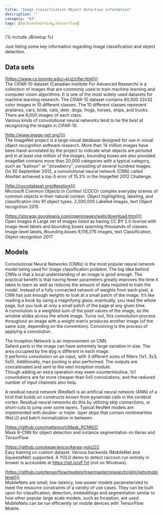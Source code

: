 ```yaml
---
title: "Image classification Object detection information"
description: ""
category: "AI"
tags: [machinelearning,tensorflow]
---
```

{% include JB/setup %}

Just listing some key information regarding image classification and object detection.  

## Data sets 

[https://www.cs.toronto.edu/~kriz/cifar.html]()  
The CIFAR-10 dataset (Canadian Institute For Advanced Research) is a collection of images that are commonly used to train machine learning and computer vision algorithms. It is one of the most widely used datasets for machine learning research. The CIFAR-10 dataset contains 60,000 32x32 color images in 10 different classes. The 10 different classes represent airplanes, cars, birds, cats, deer, dogs, frogs, horses, ships, and trucks. There are 6,000 images of each class.  
Various kinds of convolutional neural networks tend to be the best at recognizing the images in CIFAR-10.  

[http://www.image-net.org/]()  
The ImageNet project is a large visual database designed for use in visual object recognition software research. More than 14 million images have been hand-annotated by the project to indicate what objects are pictured and in at least one million of the images, bounding boxes are also provided. ImageNet contains more than 20,000 categories with a typical category, such as "balloon" or "strawberry", consisting of several hundred images.  
On 30 September 2012, a convolutional neural network (CNN) called AlexNet achieved a top-5 error of 15.3% in the ImageNet 2012 Challenge.  

[http://cocodataset.org/#explore]()  
Microsoft Common Objects in Context (COCO)	complex everyday scenes of common objects in their natural context.	Object highlighting, labeling, and classification into 91 object types.	2,500,000	Labeled images, text	Object recognition	2015  

[https://storage.googleapis.com/openimages/web/download.html]()  
Open Images	A Large set of images listed as having CC BY 2.0 license with image-level labels and bounding boxes spanning thousands of classes.	Image-level labels, Bounding boxes	9,178,275	Images, text	Classification, Object recognition	2017  


## Models 

Convolutional Neural Networks (CNNs) is the most popular neural network model being used for image classification problem. The big idea behind CNNs is that a local understanding of an image is good enough. The practical benefit is that having fewer parameters greatly improves the time it takes to learn as well as reduces the amount of data required to train the model. Instead of a fully connected network of weights from each pixel, a CNN has just enough weights to look at a small patch of the image. It’s like reading a book by using a magnifying glass; eventually, you read the whole page, but you look at only a small patch of the page at any given time.  
A convolution is a weighted sum of the pixel values of the image, as the window slides across the whole image. Turns out, this convolution process throughout an image with a weight matrix produces another image (of the same size, depending on the convention). Convolving is the process of applying a convolution.  

The Inception Network is an improvement on CNN.  
Salient parts in the image can have extremely large variation in size. The area occupied by the dog is different in each image.  
It performs convolution on an input, with 3 different sizes of filters (1x1, 3x3, 5x5). Additionally, max pooling is also performed. The outputs are concatenated and sent to the next inception module.  
Though adding an extra operation may seem counterintuitive, 1x1 convolutions are far more cheaper than 5x5 convolutions, and the reduced number of input channels also help.  

A residual neural network (ResNet) is an artificial neural network (ANN) of a kind that builds on constructs known from pyramidal cells in the cerebral cortex. Residual neural networks do this by utilizing skip connections, or short-cuts to jump over some layers. Typical ResNet models are implemented with double- or triple- layer skips that contain nonlinearities (ReLU) and batch normalization in between.  

[https://github.com/matterport/Mask_RCNN]()  
Mask R-CNN for object detection and instance segmentation on Keras and TensorFlow  

[https://github.com/experiencor/keras-yolo2]()  
Easy training on custom dataset. Various backends (MobileNet and SqueezeNet) supported. A YOLO demo to detect raccoon run entirely in brower is accessible at https://git.io/vF7vI (not on Windows).  

[https://github.com/tensorflow/models/tree/master/research/slim/nets/mobilenet]()  
MobileNets are small, low-latency, low-power models parameterized to meet the resource constraints of a variety of use cases. They can be built upon for classification, detection, embeddings and segmentation similar to how other popular large scale models, such as Inception, are used. MobileNets can be run efficiently on mobile devices with TensorFlow Mobile.  



